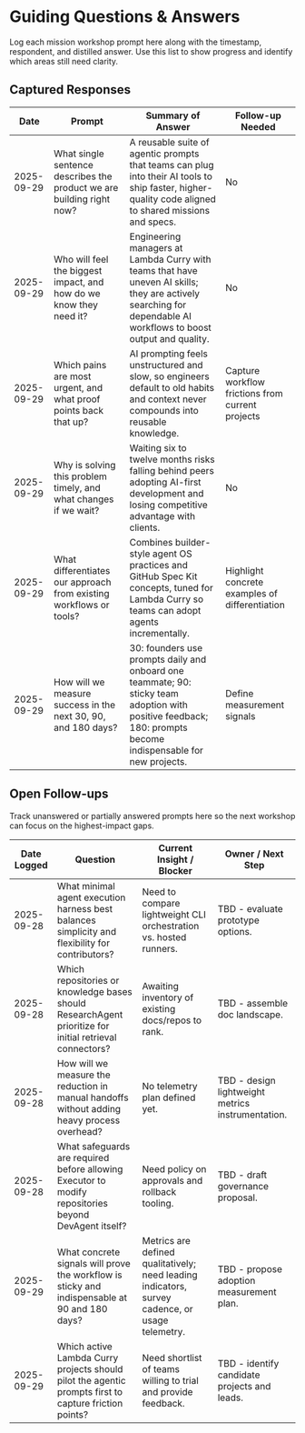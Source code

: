 # Guiding Questions & Answers

Log each mission workshop prompt here along with the timestamp, respondent, and distilled answer. Use this list to show progress and identify which areas still need clarity.

## Captured Responses

| Date | Prompt | Summary of Answer | Follow-up Needed |
|------|--------|-------------------|------------------|
| 2025-09-29 | What single sentence describes the product we are building right now? | A reusable suite of agentic prompts that teams can plug into their AI tools to ship faster, higher-quality code aligned to shared missions and specs. | No |
| 2025-09-29 | Who will feel the biggest impact, and how do we know they need it? | Engineering managers at Lambda Curry with teams that have uneven AI skills; they are actively searching for dependable AI workflows to boost output and quality. | No |
| 2025-09-29 | Which pains are most urgent, and what proof points back that up? | AI prompting feels unstructured and slow, so engineers default to old habits and context never compounds into reusable knowledge. | Capture workflow frictions from current projects |
| 2025-09-29 | Why is solving this problem timely, and what changes if we wait? | Waiting six to twelve months risks falling behind peers adopting AI-first development and losing competitive advantage with clients. | No |
| 2025-09-29 | What differentiates our approach from existing workflows or tools? | Combines builder-style agent OS practices and GitHub Spec Kit concepts, tuned for Lambda Curry so teams can adopt agents incrementally. | Highlight concrete examples of differentiation |
| 2025-09-29 | How will we measure success in the next 30, 90, and 180 days? | 30: founders use prompts daily and onboard one teammate; 90: sticky team adoption with positive feedback; 180: prompts become indispensable for new projects. | Define measurement signals |

## Open Follow-ups

Track unanswered or partially answered prompts here so the next workshop can focus on the highest-impact gaps.

| Date Logged | Question | Current Insight / Blocker | Owner / Next Step |
|-------------|----------|---------------------------|-------------------|
| 2025-09-28 | What minimal agent execution harness best balances simplicity and flexibility for contributors? | Need to compare lightweight CLI orchestration vs. hosted runners. | TBD - evaluate prototype options. |
| 2025-09-28 | Which repositories or knowledge bases should ResearchAgent prioritize for initial retrieval connectors? | Awaiting inventory of existing docs/repos to rank. | TBD - assemble doc landscape. |
| 2025-09-28 | How will we measure the reduction in manual handoffs without adding heavy process overhead? | No telemetry plan defined yet. | TBD - design lightweight metrics instrumentation. |
| 2025-09-28 | What safeguards are required before allowing Executor to modify repositories beyond DevAgent itself? | Need policy on approvals and rollback tooling. | TBD - draft governance proposal. |
| 2025-09-29 | What concrete signals will prove the workflow is sticky and indispensable at 90 and 180 days? | Metrics are defined qualitatively; need leading indicators, survey cadence, or usage telemetry. | TBD - propose adoption measurement plan. |
| 2025-09-29 | Which active Lambda Curry projects should pilot the agentic prompts first to capture friction points? | Need shortlist of teams willing to trial and provide feedback. | TBD - identify candidate projects and leads. |
